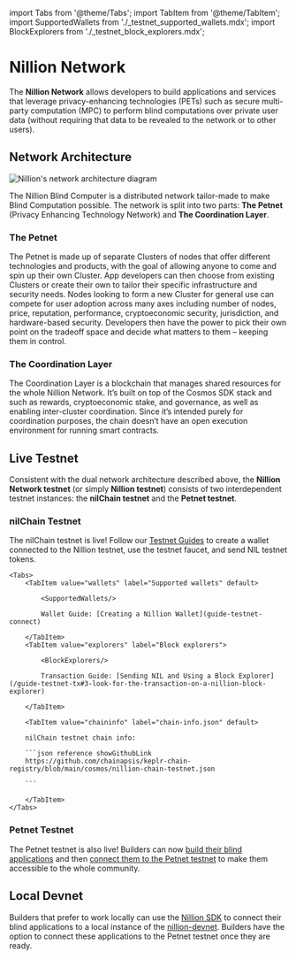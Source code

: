 import Tabs from '@theme/Tabs';
import TabItem from '@theme/TabItem';
import SupportedWallets from './\_testnet_supported_wallets.mdx';
import BlockExplorers from './\_testnet_block_explorers.mdx';

# Nillion Network

The **Nillion Network** allows developers to build applications and services that leverage privacy-enhancing technologies (PETs) such as secure multi-party computation (MPC) to perform blind computations over private user data (without requiring that data to be revealed to the network or to other users).

## Network Architecture

![Nillion's network architecture diagram](/img/network_diagram.png)

The Nillion Blind Computer is a distributed network tailor-made to make Blind Computation possible. The network is split into two parts: **The Petnet** (Privacy Enhancing Technology Network) and **The Coordination Layer**.

### The Petnet

The Petnet is made up of separate Clusters of nodes that offer different technologies and products, with the goal of allowing anyone to come and spin up their own Cluster. App developers can then choose from existing Clusters or create their own to tailor their specific infrastructure and security needs. Nodes looking to form a new Cluster for general use can compete for user adoption across many axes including number of nodes, price, reputation, performance, cryptoeconomic security, jurisdiction, and hardware-based security. Developers then have the power to pick their own point on the tradeoff space and decide what matters to them – keeping them in control.

### The Coordination Layer

The Coordination Layer is a blockchain that manages shared resources for the whole Nillion Network. It’s built on top of the Cosmos SDK stack and such as rewards, cryptoeconomic stake, and governance, as well as enabling inter-cluster coordination. Since it’s intended purely for coordination purposes, the chain doesn’t have an open execution environment for running smart contracts.

## Live Testnet

Consistent with the dual network architecture described above, the **Nillion Network testnet** (or simply **Nillion testnet**) consists of two interdependent testnet instances: the **nilChain testnet** and the **Petnet testnet**.

### nilChain Testnet

The nilChain testnet is live! Follow our [Testnet Guides](/testnet-guides) to create a wallet connected to the Nillion testnet, use the testnet faucet, and send NIL testnet tokens.

    <Tabs>
        <TabItem value="wallets" label="Supported wallets" default>

            <SupportedWallets/>

            Wallet Guide: [Creating a Nillion Wallet](guide-testnet-connect)

        </TabItem>
        <TabItem value="explorers" label="Block explorers">

            <BlockExplorers/>

            Transaction Guide: [Sending NIL and Using a Block Explorer](/guide-testnet-tx#3-look-for-the-transaction-on-a-nillion-block-explorer)

        </TabItem>

        <TabItem value="chaininfo" label="chain-info.json" default>

        nilChain testnet chain info:

        ```json reference showGithubLink
        https://github.com/chainapsis/keplr-chain-registry/blob/main/cosmos/nillion-chain-testnet.json

        ```

        </TabItem>
    </Tabs>

### Petnet Testnet

The Petnet testnet is also live! Builders can now [build their blind applications](/quickstart) and then [connect them to the Petnet testnet](/network-configuration) to make them accessible to the whole community.

## Local Devnet

Builders that prefer to work locally can use the [Nillion SDK](/nillion-sdk-and-tools) to connect their blind applications to a local instance of the [nillion-devnet](/nillion-devnet). Builders have the option to connect these applications to the Petnet testnet once they are ready.
